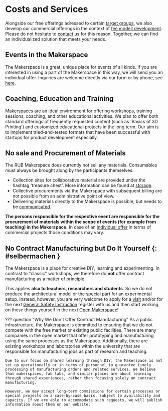 # Costs and Services

Alongside our free offerings adressed to certain [target groups](zielgruppen.en.md), we also develop our commercial offerings in the context of [fee modell development](kosten.en.md).
Please do not hesitate to [contact](kontakt.en.md) us for this reason. Together, we can find an individualized solution that meets your needs.

## Events in the Makerspace

The Makerspace is a great, unique place for events of all kinds. If you are interested in using a part of the Makerspace in this way, we will send you an individual offer. Inquiries are welcome directly via our form or by phone, see [here](veranstaltungen.en.md).

## Coaching, Education and Training

Makerspaces are an ideal environment for offering workshops, training sessions, coaching, and other educational activities. We plan to offer both standard offerings of frequently requested content (such as 'Basics of 3D Printing') and customized educational projects in the long term. Our aim is to implement tried-and-tested formats that have been successful with startups for product development especially.

## No sale and Procurement of Materials

The RUB Makerspace does currently not sell any materials. Consumables must always be brought along by the participants themselves. 

- Collection sites for collaborative material are provided under the hashtag 'treasure chest'. More information can be found at [storage](lager.en.md#schatzkiste). 
- Collective procurements via the Makerspace with subsequent billing are not possible from an administrative point of view. 
- Delivering materials directly to the Makerspace is possible, but needs to be [communicated](kontakt.en.md).
	
**The persons responsible for the respective event are responsible for the procurement of materials within the scope of events (for example from teaching) in the Makerspace.** In case of an [individual offer](kontakt.en.md) in terms of commercial projects those conditions may vary. 


## No Contract Manufacturing but Do It Yourself {: #selbermachen }

The Makerspace is a place for creative DIY, learning and experimenting. In contrast to "classic" workshops, we therefore do **not** offer contract manufacturing as a matter of principle. 

This applies **also to teachers, researchers and students**. So we do not produce the architectural model or the special part for an experimental setup. Instead, however, you are very welcome to apply for a [visit](kontakt.en.md) and/or for the next [General Safety Instruction](unterweisungen.en.md) register with us and then start working on these things yourself in the next [Open Makerspace](openmakerspace.en.md)! 

??? question "Why We Don't Offer Contract Manufacturing"
	As a public infrastructure, the Makerspace is committed to ensuring that we do not compete with the free market or existing public facilities. There are many companies in the open market that offer prototyping and manufacturing using the same processes as the Makerspace. Additionally, there are existing workshops and laboratories within the university that are responsible for manufacturing jobs as part of research and teaching.

	Due to our focus on shared learning through DIY, the Makerspace is not set up operationally or in terms of personnel to guarantee timely processing of manufacturing orders and related services. We believe that makerspaces, fab labs, and similar places are about learning through shared experiences, rather than focusing solely on contract manufacturing.

	However, we may accept long-term commissions for certain processes or special projects on a case-by-case basis, subject to availability and capacity. If we are able to accommodate such requests, we will publish information about them on our website.
